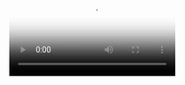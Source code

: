 <video src="https://prod.t2bot-cdn.com/t2bot-telegram.mp4" type="video/mp4" controls="true" poster="/assets/img/thumbnail-telegram-setup.png">Sorry, your browser does not support videos.</video>
